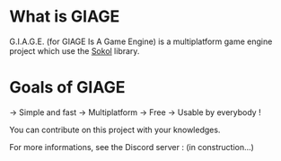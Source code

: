 # What is GIAGE

G.I.A.G.E. (for GIAGE Is A Game Engine) is a multiplatform game engine project which use the [Sokol](https://github.com/floooh/sokol) library.

# Goals of GIAGE

-> Simple and fast
-> Multiplatform
-> Free
-> Usable by everybody !

You can contribute on this project with your knowledges.

For more informations, see the Discord server : (in construction...)